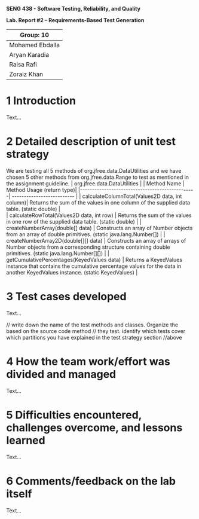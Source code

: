 **SENG 438 - Software Testing, Reliability, and Quality**

**Lab. Report \#2 – Requirements-Based Test Generation**

| Group: 10    |
|-----------------|
| Mohamed Ebdalla                |   
| Aryan Karadia              |   
| Raisa Rafi               |   
| Zoraiz Khan             |   

# 1 Introduction

Text…

# 2 Detailed description of unit test strategy

We are testing all 5 methods of org.jfree.data.DataUtilities and we have chosen 5 other methods from org.jfree.data.Range to test as mentioned in the assignment guideline.
| org.jfree.data.DataUtilities |
| Method Name           | Method Usage (return type)| 
|------------------------------------------------| -------------------------- |
| calculateColumnTotal(Values2D data, int column)| Returns the sum of the values in one column of the supplied data table. (static double) |   
| calculateRowTotal(Values2D data, int row)      | Returns the sum of the values in one row of the supplied data table. (static double) |
| createNumberArray(double[] data)               | Constructs an array of Number objects from an array of double primitives. (static java.lang.Number[]) |
| createNumberArray2D(double[][] data)           | Constructs an array of arrays of Number objects from a corresponding structure containing double primitives. (static java.lang.Number[][]) |
| getCumulativePercentages(KeyedValues data)     |  Returns a KeyedValues instance that contains the cumulative percentage values for the data in another KeyedValues instance. (static KeyedValues) |

# 3 Test cases developed

Text…

// write down the name of the test methods and classes. Organize the based on
the source code method // they test. identify which tests cover which partitions
you have explained in the test strategy section //above

# 4 How the team work/effort was divided and managed

Text…

# 5 Difficulties encountered, challenges overcome, and lessons learned

Text…

# 6 Comments/feedback on the lab itself

Text…

